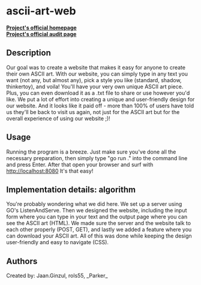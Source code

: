 # ascii-art-web

**[Project's official homepage](https://01.kood.tech/git/root/public/src/branch/master/subjects/ascii-art-web)**  
**[Project's official audit page](https://01.kood.tech/git/root/public/src/branch/master/subjects/ascii-art-web/audit)**

## Description

Our goal was to create a website that makes it easy for anyone to create their own ASCII art. With our website, you can simply type in any text you want (not any, but almost any), pick a style you like (standard, shadow, thinkertoy), and voila! You'll have your very own unique ASCII art piece. Plus, you can even download it as a .txt file to share or use however you'd like. We put a lot of effort into creating a unique and user-friendly design for our website. And it looks like it paid off - more than 100% of users have told us they'll be back to visit us again, not just for the ASCII art but for the overall experience of using our website ;)!

## Usage

Running the program is a breeze. Just make sure you've done all the necessary preparation, then simply type "go run ." into the command line and press Enter. After that open your browser and surf with <http://localhost:8080> It's that easy!

## Implementation details: algorithm

You're probably wondering what we did here. We set up a server using GO's ListenAndServe. Then we designed the website, including the input form where you can type in your text and the output page where you can see the ASCII art (HTML). We made sure the server and the website talk to each other properly (POST, GET), and lastly we added a feature where you can download your ASCII art. All of this was done while keeping the design user-friendly and easy to navigate (CSS).

## Authors

Created by: Jaan.Ginzul, rols55, \_Parker\_  

